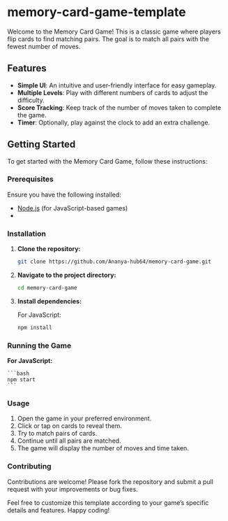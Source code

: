 # memory-card-game-template

Welcome to the Memory Card Game! This is a classic game where players flip cards to find matching pairs. The goal is to match all pairs with the fewest number of moves.

## Features

- **Simple UI**: An intuitive and user-friendly interface for easy gameplay.
- **Multiple Levels**: Play with different numbers of cards to adjust the difficulty.
- **Score Tracking**: Keep track of the number of moves taken to complete the game.
- **Timer**: Optionally, play against the clock to add an extra challenge.

## Getting Started

To get started with the Memory Card Game, follow these instructions:

### Prerequisites

Ensure you have the following installed:

- [Node.js](https://nodejs.org/) (for JavaScript-based games)
- 
### Installation

1. **Clone the repository:**

    ```bash
    git clone https://github.com/Ananya-hub64/memory-card-game.git
    ```

2. **Navigate to the project directory:**

    ```bash
    cd memory-card-game
    ```

3. **Install dependencies:**

    For JavaScript:
    ```bash
    npm install
    ```


### Running the Game

 **For JavaScript:**

    ```bash
    npm start
    ```
### Usage

1. Open the game in your preferred environment.
2. Click or tap on cards to reveal them.
3. Try to match pairs of cards. 
4. Continue until all pairs are matched.
5. The game will display the number of moves and time taken.

### Contributing

Contributions are welcome! Please fork the repository and submit a pull request with your improvements or bug fixes.



Feel free to customize this template according to your game’s specific details and features. Happy coding!

